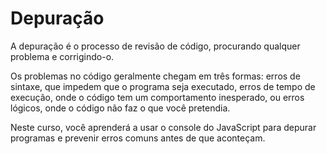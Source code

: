 # Depuração

A depuração é o processo de revisão de código, procurando qualquer problema e corrigindo-o.

Os problemas no código geralmente chegam em três formas: erros de sintaxe, que impedem que o programa seja executado, erros de tempo de execução, onde o código tem um comportamento inesperado, ou erros lógicos, onde o código não faz o que você pretendia.

Neste curso, você aprenderá a usar o console do JavaScript para depurar programas e prevenir erros comuns antes de que aconteçam.